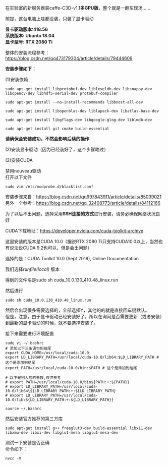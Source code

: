 在实验室的新服务器装caffe-C3D-v1.1**多GPU版**，整个就是一翻车现场……
>
前提，这台电脑上啥都没装，只装了显卡驱动<br />
>
**显卡驱动版本:418.56**<br />
**系统版本: Ubuntu 18.04**<br />
**显卡型号: RTX 2080 Ti** <br />
>
整体的安装流程参考：https://blog.csdn.net/qq473179304/article/details/79444609<br />
>
**安装步骤如下：**<br />
>
>
(1)安装依赖<br />
>
```
sudo apt-get install libprotobuf-dev libleveldb-dev libsnappy-dev libopencv-dev libhdf5-serial-dev protobuf-compiler  
  
sudo apt-get install --no-install-recommends libboost-all-dev  
  
sudo apt-get install libopenblas-dev liblapack-dev libatlas-base-dev  
  
sudo apt-get install libgflags-dev libgoogle-glog-dev liblmdb-dev  
  
sudo apt-get install git cmake build-essential  
```
>
**请确保会安装成功，不然会影响后续的操作**<br />
>
(2)安装显卡驱动（因为已经装好了，这个步骤略过）<br />
>
(2)安装CUDA<br />
>
禁用nouveau驱动<br />
打开以下文件<br />
```
sudo vim /etc/modprobe.d/blacklist.conf
```

>
安装步骤来自：https://blog.csdn.net/qq997843911/article/details/85039021<br />
另外一个参考：https://blog.csdn.net/qq_32408773/article/details/84112166<br />
>
为了以后不出问题，选择采用**SSH连接的方式**进行安装，请务必确保网络状况良好<br />
>
CUDA下载地址：https://developer.nvidia.com/cuda-toolkit-archive <br />
>
这里安装的版本是CUDA 10.0（据说RTX 2080 Ti只支持CUDA10.0以上，当然也有说法说CUDA 9.2也可以，但是会出问题）<br />
>
选择的是：CUDA Toolkit 10.0 (Sept 2018), Online Documentation<br />
>
我们选择*runfile(local)* 
版本<br />
>
得到的文件名是sudo sh cuda_10.0.130_410.48_linux.run<br />
>
然后进行<br />
```
sudo sh cuda_10.0.130_410.48_linux.run
```
然后会出现很多需要选择的，全部选择Y，其他的的就是直接回车键默认。<br />
但是，注意，由于显卡驱动已经安装好了，所以在询问是否需要更新（或者安装）到最新的显卡驱动的时候，就不要选择安装了。<br/>
>
接下来需要进行环境配置<br />
>
```
sudo vi ~/.bashrc
# 添加以下三条语句到结尾
export CUDA_HOME=/usr/local/cuda-10.0
export LD_LIBRARY_PATH=/usr/local/cuda-10.0/lib64:$LD_LIBRARY_PATH # 这个是添加到结尾
export PATH=/usr/local/cuda-10.0/bin:$PATH # 这个是添加到结尾

# 以下是别人写的参数,仅供参考
# export PATH=/usr/local/cuda-10.0/bin${PATH:+:${PATH}}
# export LD_LIBRARY_PATH=/usr/local/cuda-10.0/lib64\${LD_LIBRARY_PATH:+:${LD_LIBRARY_PATH}           
# export LD_LIBRARY_PATH=/usr/local/cuda-10.0/lib\${LD_LIBRARY_PATH:+:${LD_LIBRARY_PATH}}

source ~/.bashrc
```
>
然后安装官方推荐的第三方库
```
sudo apt-get install g++ freeglut3-dev build-essential libx11-dev libxmu-dev libxi-dev libglu1-mesa libglu1-mesa-dev
```
测试一下安装是否正确<br />
命令如下：<br />
```
nvcc -V
```
